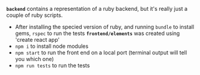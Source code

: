 **`backend`** contains a representation of a ruby backend, but it's really just a couple of ruby scripts.
- After installing the specied version of ruby, and running `bundle` to install gems, `rspec` to run the tests
**`frontend/elements`** was created using 'create react app'
- `npm i` to install node modules
- `npm start` to run the front end on a local port (terminal output will tell you which one)
- `npm run tests` to run the tests